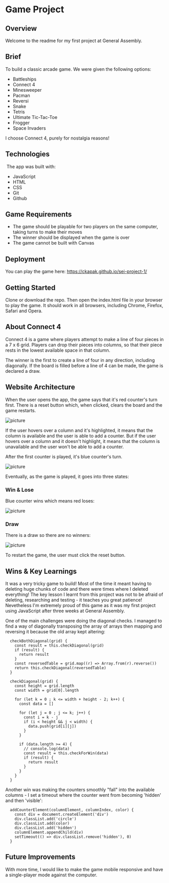 # Game Project

## Overview

Welcome to the readme for my first project at General Assembly. 

## Brief

To build a classic arcade game. We were given the following options:
- Battleships
- Connect 4
- Minesweeper
- Pacman
- Reversi
- Snake
- Tetris
- Ultimate Tic-Tac-Toe
- Frogger
- Space Invaders

I choose Connect 4, purely for nostalgia reasons! 

## Technologies
​
The app was built with:
​
* JavaScript
* HTML
* CSS
* Git
* Github

## Game Requirements

* The game should be playable for two players on the same computer, taking turns to make their moves
* The winner should be displayed when the game is over
* The game cannot be built with Canvas

## Deployment

You can play the game here: https://ckapak.github.io/sei-project-1/ 

## Getting Started

Clone or download the repo. Then open the index.html file in your browser to play the game. It should work in all browsers, including Chrome, Firefox, Safari and Opera.

## About Connect 4

Connect 4 is a game where players attempt to make a line of four pieces in a 7 x 6 grid. Players can drop their pieces into columns, so that their piece rests in the lowest available space in that column.

The winner is the first to create a line of four in any direction, including diagonally. If the board is filled before a line of 4 can be made, the game is declared a draw.

## Website Architecture

When the user opens the app, the game says that it's red counter's turn first. There is a reset button which, when clicked, clears the board and the game restarts. 

![picture](assets/home.png)

If the user hovers over a column and it's highlighted, it means that the column is available and the user is able to add a counter. But if the user hovers over a column and it doesn't highlight, it means that the column is unavailable and the user won't be able to add a counter. 

After the first counter is played, it's blue counter's turn. 

![picture](assets/nextplayer.png)

Eventually, as the game is played, it goes into three states:

### Win & Lose 

Blue counter wins which means red loses:

![picture](assets/win.png)

### Draw

There is a draw so there are no winners:

![picture](assets/draw.png)

To restart the game, the user must click the reset button. 

## Wins & Key Learnings

It was a very tricky game to build! Most of the time it meant having to deleting huge chunks of code and there were times where I deleted everything! The key lesson I learnt from this project was not to be afraid of deleting, researching and testing - it teaches you great patience! Nevetheless I'm extremely proud of this game as it was my first project using JavaScript after three weeks at General Assembly. 

One of the main challenges were doing the diagonal checks. I managed to find a way of diagonally transposing the array of arrays then mapping and reversing it because the old array kept altering:

```
  checkBothDiagonal(grid) {
    const result = this.checkDiagonal(grid)
    if (result) {
      return result
    }
    const reversedTable = grid.map((r) => Array.from(r).reverse())
    return this.checkDiagonal(reversedTable)
  }

  checkDiagonal(grid) {
    const height = grid.length
    const width = grid[0].length
    
    for (let k = 0 ; k <= width + height - 2; k++) {
      const data = []
    
      for (let j = 0 ; j <= k; j++) {
        const i = k - j
        if (i < height && j < width) {
          data.push(grid[i][j])
        }
      }
    
      if (data.length >= 4) {
        // console.log(data)
        const result = this.checkForWin(data)
        if (result) {
          return result
        }
      }
    }
  }
```

Another win was making the counters smoothly "fall" into the available columns - I set a timeout where the counter went from becoming 'hidden' and then 'visible':

```
  addCounterElement(columnElement, columnIndex, color) {
    const div = document.createElement('div')
    div.classList.add('circle')
    div.classList.add(color)
    div.classList.add('hidden')
    columnElement.appendChild(div)
    setTimeout(() => div.classList.remove('hidden'), 0)
  }
```


## Future Improvements

With more time, I would like to make the game mobile responsive and have a single-player mode against the computer. 
